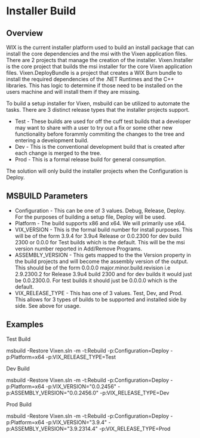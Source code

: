
# Installer Build

## Overview

WIX is the current installer platform used to build an install package that can install the core dependencies and the msi with the Vixen application files. There are 2 projects that manage the creation of the installer. Vixen.Installer is the core project that builds the msi installer for the core Vixen application files. Vixen.DeployBundle is a project that creates a WIX Burn bundle to install the required dependencies of the .NET Runtimes and the C++ libraries. This has logic to determine if those need to be installed on the users machine and will install them if they are missing.

To build a setup installer for Vixen, msbuild can be utilized to automate the tasks. There are 3 distinct release types that the installer projects support.

* Test - These builds are used for off the cuff test builds that a developer may want to share with a user to try out a fix or some other new functionality before forammly commiting the changes to the tree and entering a development build.
* Dev - This is the conventional development build that is created after each change is merged to the tree.
* Prod - This is a formal release build for general consumption.

The solution will only build the installer projects when the Configuration is Deploy.

## MSBUILD Parameters

* Configuration - This can be one of 3 values. Debug, Release, Deploy. For the purposes of building a setup file, Deploy will be used.
* Platform - The build supports x86 and x64. We will primarily use x64.
* VIX_VERSION - This is the formal build number for install purposes. This will be of the form 3.9.4 for 3.9u4 Release or 0.0.2300 for dev build 2300 or 0.0.0 for Test builds which is the default. This will be the msi version number reported in Add/Remove Programs.
* ASSEMBLY_VERSION - This gets mapped to the the Version property in the build projects and will become the assembly version of the output. This should be of the form 0.0.0.0 major.minor.build.revision i.e 2.9.2300.2 for Release 3.9u4 build 2300 and for dev builds it would just be 0.0.2300.0. For test builds it should just be 0.0.0.0 which is the default.
* VIX_RELEASE_TYPE - This has one of 3 values. Test, Dev, and Prod. This allows for 3 types of builds to be supported and installed side by side. See above for usage.

## Examples

Test Build

msbuild -Restore Vixen.sln -m -t:Rebuild -p:Configuration=Deploy -p:Platform=x64 -p:VIX_RELEASE_TYPE=Test

Dev Build

msbuild -Restore Vixen.sln -m -t:Rebuild -p:Configuration=Deploy -p:Platform=x64 -p:VIX_VERSION="0.0.2456" -p:ASSEMBLY_VERSION="0.0.2456.0" -p:VIX_RELEASE_TYPE=Dev

Prod Build

msbuild -Restore Vixen.sln -m -t:Rebuild -p:Configuration=Deploy -p:Platform=x64 -p:VIX_VERSION="3.9.4" -p:ASSEMBLY_VERSION="3.9.2314.4" -p:VIX_RELEASE_TYPE=Prod
